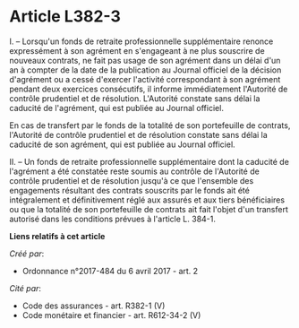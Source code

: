 # Article L382-3

I. – Lorsqu'un fonds de retraite professionnelle supplémentaire renonce expressément à son agrément en s'engageant à ne plus
souscrire de nouveaux contrats, ne fait pas usage de son agrément dans un délai d'un an à compter de la date de la
publication au Journal officiel de la décision d'agrément ou a cessé d'exercer l'activité correspondant à son agrément
pendant deux exercices consécutifs, il informe immédiatement l'Autorité de contrôle prudentiel et de résolution. L'Autorité
constate sans délai la caducité de l'agrément, qui est publiée au Journal officiel.

En cas de transfert par le fonds de la totalité de son portefeuille de contrats, l'Autorité de contrôle prudentiel et de
résolution constate sans délai la caducité de son agrément, qui est publiée au Journal officiel.

II. – Un fonds de retraite professionnelle supplémentaire dont la caducité de l'agrément a été constatée reste soumis au
contrôle de l'Autorité de contrôle prudentiel et de résolution jusqu'à ce que l'ensemble des engagements résultant des
contrats souscrits par le fonds ait été intégralement et définitivement réglé aux assurés et aux tiers bénéficiaires ou que
la totalité de son portefeuille de contrats ait fait l'objet d'un transfert autorisé dans les conditions prévues à l'article
L. 384-1.

**Liens relatifs à cet article**

_Créé par_:

  - Ordonnance n°2017-484 du 6 avril 2017 - art. 2

_Cité par_:

  - Code des assurances - art. R382-1 (V)
  - Code monétaire et financier - art. R612-34-2 (V)
